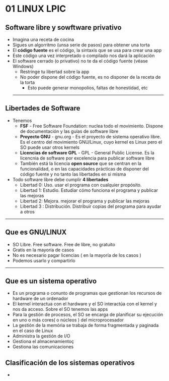 # 01 LINUX LPIC

## Software libre y sowftware privativo

- Imagina una receta de cocina
- Sigues un algorritmo (unsa serie de pasos) para obtener una torta
- El **código fuente** es el código, la sintaxis que se usa para crear una app
- Este código una vez interpretado o compilado nos dará la aplicación
- El software cerrado (o privativo) no te da el código fuente (véase Windows)
  - Restringe tu libertad sobre la app
  - No poder dispone del código fuente, es no disponer de la receta de la torta
    - Esto puede generar monopolios, faltas de honestidad, etc
  ----

## Libertades de Software

- Tenemos
  - **FSF** - Free Software Foundation: nuclea todo el movimiento. Dispone de documentación y las guías de software libre
  - **Proyecto GNU** - gnu.org - Es el proyecto de sistema operativo libre. Es el centro del movimiento GNU/Linux, cuyo kernel es Linux pero el SO puede usar otros kernels
  - **Licencias de software GPL** - GPL - General Public License. Es la licencnia de software por excelencia para publicar software libre
  - También está la licencia **open source** que se centran en la funcionalidad, o en las capacidades prácticas de disponer del código fuente y no tanto las libertades en si misma
- Todo software libre debe cumplir **4 libertades**
  - Libertad 0: Uso. usar el programa con cualquier propósito.
  - Libertad 1: Estudio. Estudiar cómo funciona el programa y publicar las mejoras
  - Libertad 2: Mejora. mejorar el programa y publicar las mejoras
  - Libertad 3 : Distribución. Distribuir copias del programa para ayudar a otros
------

## Que es GNU/LINUX

- SO Libre. Free software. Free de libre, no gratuito
- Gratis en la mayoría de casos
- No es necesario pagar licencias ( en la mayoría de los casos )
- Podemos usarlo y compartirlo
----

## Que es un sistema operativo

- Es un programa o conunto de programas que gestionan los recursos de hardware de un ordenador
- El kernel interactua con el hardware  y el SO interactúa con el kernel y nos da acceso. Sobre el SO tenemos las apps
- Para la gestión de procesos, el SO se encarga de planificar su ejecución en uno o más cores( o núcleos ) del microprocesador
- La gestión de la memória se trabaja de forma fragmentada y paginada en el caso de Linux
- Administra la gestión de I/O
- Gestiona el almacenamientoç
- Gestiona las comunicaciones

## Clasificación de los sistemas operativos
  - 
